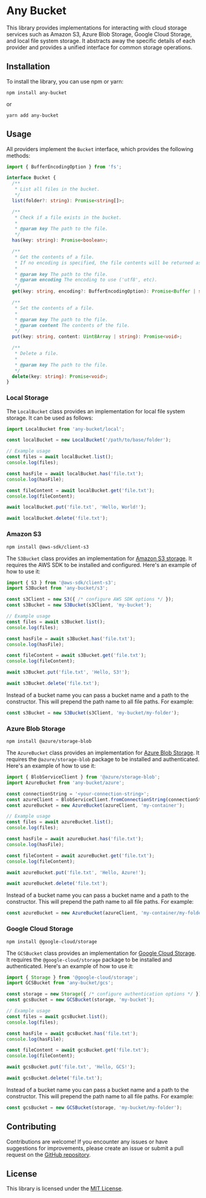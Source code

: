 # Any Bucket

This library provides implementations for interacting with cloud storage services such as Amazon S3, Azure Blob Storage,
Google Cloud Storage, and local file system storage. It abstracts away the specific details of each provider and
provides a unified interface for common storage operations.

## Installation

To install the library, you can use npm or yarn:

```shell
npm install any-bucket
```

or

```shell
yarn add any-bucket
```

## Usage

All providers implement the `Bucket` interface, which provides the following methods:

```typescript
import { BufferEncodingOption } from 'fs';

interface Bucket {
  /**
   * List all files in the bucket.
   */
  list(folder?: string): Promise<string[]>;

  /**
   * Check if a file exists in the bucket.
   *
   * @param key The path to the file.
   */
  has(key: string): Promise<boolean>;

  /**
   * Get the contents of a file.
   * If no encoding is specified, the file contents will be returned as a buffer.
   *
   * @param key The path to the file.
   * @param encoding The encoding to use ('utf8', etc).
   */
  get(key: string, encoding?: BufferEncodingOption): Promise<Buffer | string>;

  /**
   * Set the contents of a file.
   *
   * @param key The path to the file.
   * @param content The contents of the file.
   */
  put(key: string, content: Uint8Array | string): Promise<void>;

  /**
   * Delete a file.
   *
   * @param key The path to the file.
   */
  delete(key: string): Promise<void>;
}
```

### Local Storage

The `LocalBucket` class provides an implementation for local file system storage. It can be used as follows:

```javascript
import LocalBucket from 'any-bucket/local';

const localBucket = new LocalBucket('/path/to/base/folder');

// Example usage
const files = await localBucket.list();
console.log(files);

const hasFile = await localBucket.has('file.txt');
console.log(hasFile);

const fileContent = await localBucket.get('file.txt');
console.log(fileContent);

await localBucket.put('file.txt', 'Hello, World!');

await localBucket.delete('file.txt');
```

### Amazon S3

```shell
npm install @aws-sdk/client-s3
```

The `S3Bucket` class provides an implementation for [Amazon S3 storage](https://aws.amazon.com/s3/). It requires the AWS
SDK to be installed and configured. Here's an example of how to use it:

```javascript
import { S3 } from '@aws-sdk/client-s3';
import S3Bucket from 'any-bucket/s3';

const s3Client = new S3({ /* configure AWS SDK options */ });
const s3Bucket = new S3Bucket(s3Client, 'my-bucket');

// Example usage
const files = await s3Bucket.list();
console.log(files);

const hasFile = await s3Bucket.has('file.txt');
console.log(hasFile);

const fileContent = await s3Bucket.get('file.txt');
console.log(fileContent);

await s3Bucket.put('file.txt', 'Hello, S3!');

await s3Bucket.delete('file.txt');
```

Instead of a bucket name you can pass a bucket name and a path to the constructor. This will prepend the path
name to all file paths. For example:

```javascript
const s3Bucket = new S3Bucket(s3Client, 'my-bucket/my-folder');
```

### Azure Blob Storage

```shell
npm install @azure/storage-blob
```

The `AzureBucket` class provides an implementation for
[Azure Blob Storage](https://azure.microsoft.com/en-us/products/storage/blobs). It requires the `@azure/storage-blob`
package to be installed and authenticated. Here's an example of how to use it:

```javascript
import { BlobServiceClient } from '@azure/storage-blob';
import AzureBucket from 'any-bucket/azure';

const connectionString = '<your-connection-string>';
const azureClient = BlobServiceClient.fromConnectionString(connectionString);
const azureBucket = new AzureBucket(azureClient, 'my-container');

// Example usage
const files = await azureBucket.list();
console.log(files);

const hasFile = await azureBucket.has('file.txt');
console.log(hasFile);

const fileContent = await azureBucket.get('file.txt');
console.log(fileContent);

await azureBucket.put('file.txt', 'Hello, Azure!');

await azureBucket.delete('file.txt');
```

Instead of a bucket name you can pass a bucket name and a path to the constructor. This will prepend the path
name to all file paths. For example:

```javascript
const azureBucket = new AzureBucket(azureClient, 'my-container/my-folder');
```

### Google Cloud Storage

```shell
npm install @google-cloud/storage
```

The `GCSBucket` class provides an implementation for [Google Cloud Storage](https://cloud.google.com/storage). It
requires the `@google-cloud/storage` package to be installed and authenticated. Here's an example of how to use it:

```javascript
import { Storage } from '@google-cloud/storage';
import GCSBucket from 'any-bucket/gcs';

const storage = new Storage({ /* configure authentication options */ });
const gcsBucket = new GCSBucket(storage, 'my-bucket');

// Example usage
const files = await gcsBucket.list();
console.log(files);

const hasFile = await gcsBucket.has('file.txt');
console.log(hasFile);

const fileContent = await gcsBucket.get('file.txt');
console.log(fileContent);

await gcsBucket.put('file.txt', 'Hello, GCS!');

await gcsBucket.delete('file.txt');
```

Instead of a bucket name you can pass a bucket name and a path to the constructor. This will prepend the path
name to all file paths. For example:

```javascript
const gcsBucket = new GCSBucket(storage, 'my-bucket/my-folder');
```

## Contributing

Contributions are welcome! If you encounter any issues or have suggestions for improvements, please create an issue or
submit a pull request on the [GitHub repository](https://github.com/ltonetwork/any-bucket).

## License

This library is licensed under the [MIT License](LICENSE).
